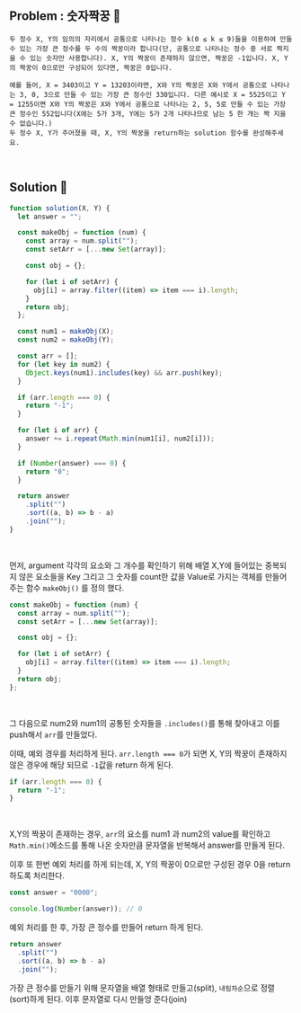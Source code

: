 ## Problem : 숫자짝꿍 📣

```
두 정수 X, Y의 임의의 자리에서 공통으로 나타나는 정수 k(0 ≤ k ≤ 9)들을 이용하여 만들 수 있는 가장 큰 정수를 두 수의 짝꿍이라 합니다(단, 공통으로 나타나는 정수 중 서로 짝지을 수 있는 숫자만 사용합니다). X, Y의 짝꿍이 존재하지 않으면, 짝꿍은 -1입니다. X, Y의 짝꿍이 0으로만 구성되어 있다면, 짝꿍은 0입니다.

예를 들어, X = 3403이고 Y = 13203이라면, X와 Y의 짝꿍은 X와 Y에서 공통으로 나타나는 3, 0, 3으로 만들 수 있는 가장 큰 정수인 330입니다. 다른 예시로 X = 5525이고 Y = 1255이면 X와 Y의 짝꿍은 X와 Y에서 공통으로 나타나는 2, 5, 5로 만들 수 있는 가장 큰 정수인 552입니다(X에는 5가 3개, Y에는 5가 2개 나타나므로 남는 5 한 개는 짝 지을 수 없습니다.)
두 정수 X, Y가 주어졌을 때, X, Y의 짝꿍을 return하는 solution 함수를 완성해주세요.
```

<br>

## Solution 📌

```jsx
function solution(X, Y) {
  let answer = "";

  const makeObj = function (num) {
    const array = num.split("");
    const setArr = [...new Set(array)];

    const obj = {};

    for (let i of setArr) {
      obj[i] = array.filter((item) => item === i).length;
    }
    return obj;
  };

  const num1 = makeObj(X);
  const num2 = makeObj(Y);

  const arr = [];
  for (let key in num2) {
    Object.keys(num1).includes(key) && arr.push(key);
  }

  if (arr.length === 0) {
    return "-1";
  }

  for (let i of arr) {
    answer += i.repeat(Math.min(num1[i], num2[i]));
  }

  if (Number(answer) === 0) {
    return "0";
  }

  return answer
    .split("")
    .sort((a, b) => b - a)
    .join("");
}
```

<br>

먼저, argument 각각의 요소와 그 개수를 확인하기 위해
배열 X,Y에 들어있는 중복되지 않은 요소들을 Key 그리고 그 숫자를 count한 값을 Value로 가지는 객체를 만들어 주는 함수 `makeObj()` 를 정의 했다.

```jsx
const makeObj = function (num) {
  const array = num.split("");
  const setArr = [...new Set(array)];

  const obj = {};

  for (let i of setArr) {
    obj[i] = array.filter((item) => item === i).length;
  }
  return obj;
};
```

<br>

그 다음으로 num2와 num1의 공통된 숫자들을 `.includes()`를 통해 찾아내고 이를 push해서 `arr`를 만들었다.

이때, 예외 경우를 처리하게 된다.
`arr.length === 0`가 되면 X, Y의 짝꿍이 존재하지 않은 경우에 해당 되므로 `-1`값을 return 하게 된다.

```jsx
if (arr.length === 0) {
  return "-1";
}
```

<br>

X,Y의 짝꿍이 존재하는 경우, `arr`의 요소를 num1 과 num2의 value를 확인하고 `Math.min()`메소드를 통해 나온 숫자만큼 문자열을 반복해서 answer를 만들게 된다.

이후 또 한번 예외 처리를 하게 되는데, X, Y의 짝꿍이 0으로만 구성된 경우 0을 return 하도록 처리한다.
<br>

```jsx
const answer = "0000";

console.log(Number(answer)); // 0
```

예외 처리를 한 후, 가장 큰 정수를 만들어 return 하게 된다.

```jsx
return answer
  .split("")
  .sort((a, b) => b - a)
  .join("");
```

가장 큰 정수를 만들기 위해 문자열을 배열 형태로 만들고(split), `내림차순`으로 정렬(sort)하게 된다. 이후 문자열로 다시 만들엉 준다(join)
